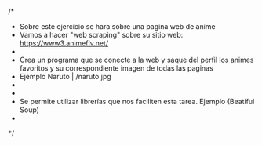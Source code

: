 /*
 * Sobre este ejercicio se hara sobre una pagina web de anime 
 * Vamos a hacer "web scraping" sobre su sitio web: https://www3.animeflv.net/
 *
 * Crea un programa que se conecte a la web y saque del perfil los animes favoritos y su correspondiente imagen de todas las paginas
 * Ejemplo Naruto | /naruto.jpg
 * 
 *
 * Se permite utilizar librerías que nos faciliten esta tarea. Ejemplo (Beatiful Soup)
 *
 */
